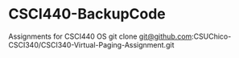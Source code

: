 # CSCI440-BackupCode
Assignments for CSCI440 OS
git clone git@github.com:CSUChico-CSCI340/CSCI340-Virtual-Paging-Assignment.git
